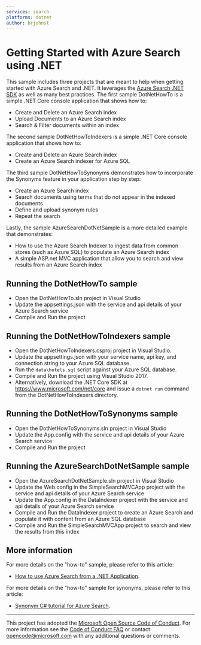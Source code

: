 ```yaml
---
services: search
platforms: dotnet
author: brjohnst
---
```


# Getting Started with Azure Search using .NET

This sample includes three projects that are meant to help when getting started with Azure Search and .NET.  It leverages the [Azure Search .NET SDK](https://aka.ms/search-sdk) as well as many best practices. The first sample DotNetHowTo is a simple .NET Core console application that shows how to:

* Create and Delete an Azure Search index
* Upload Documents to an Azure Search index
* Search & Filter documents within an index

The second sample DotNetHowToIndexers is a simple .NET Core console application that shows how to:

* Create and Delete an Azure Search index
* Create an Azure Search indexer for Azure SQL

The third sample DotNetHowToSynonyms demonstrates how to incorporate the Synonyms feature in your application step by step:

* Create an Azure Search index
* Search documents using terms that do not appear in the indexed documents
* Define and upload synonym rules
* Repeat the search

Lastly, the sample AzureSearchDotNetSample is a more detailed example that demonstrates:

* How to use the Azure Search Indexer to ingest data from common stores (such as Azure SQL) to populate an Azure Search index
* A simple ASP.net MVC application that allow you to search and view results from an Azure Search index

## Running the DotNetHowTo sample

* Open the DotNetHowTo.sln project in Visual Studio
* Update the appsettings.json with the service and api details of your Azure Search service
* Compile and Run the project

## Running the DotNetHowToIndexers sample

* Open the DotNetHowToIndexers.csproj project in Visual Studio.
* Update the appsettings.json with your service name, api key, and connection string to your Azure SQL database.
* Run the `data\hotels.sql` script against your Azure SQL database.
* Compile and Run the project using Visual Studio 2017.
* Alternatively, download the .NET Core SDK at https://www.microsoft.com/net/core and
  issue a `dotnet run` command from the DotNetHowToIndexers directory.

## Running the DotNetHowToSynonyms sample

* Open the DotNetHowToSynonyms.sln project in Visual Studio
* Update the App.config with the service and api details of your Azure Search service
* Compile and Run the project

## Running the AzureSearchDotNetSample sample

* Open the AzureSearchDotNetSample.sln project in Visual Studio
* Update the Web.config in the SimpleSearchMVCApp project with the service and api details of your Azure Search service
* Update the App.config in the DataIndexer project with the service and api details of your Azure Search service
* Compile and Run the DataIndexer project to create an Azure Search and populate it with content from an Azure SQL database
* Compile and Run the SimpleSearchMVCApp project to search and view the results from this index

## More information

For more details on the "how-to" sample, please refer to this article:

  - [How to use Azure Search from a .NET Application](https://docs.microsoft.com/azure/search/search-howto-dotnet-sdk).

For more details on the "how-to" sample for synonyms, please refer to this article:

  - [Synonym C# tutorial for Azure Search](https://aka.ms/azsdotnetsynonyms).

---

This project has adopted the [Microsoft Open Source Code of Conduct](https://opensource.microsoft.com/codeofconduct/). For more information see the [Code of Conduct FAQ](https://opensource.microsoft.com/codeofconduct/faq/) or contact [opencode@microsoft.com](mailto:opencode@microsoft.com) with any additional questions or comments.
